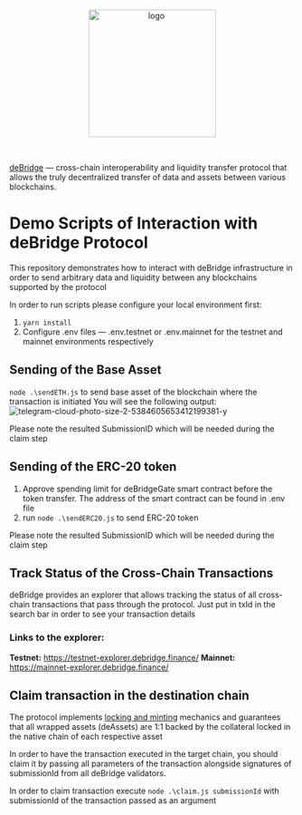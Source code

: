 <br/>
<p align="center">
<a href="https://debridge.finance/" target="_blank">
<img src="https://user-images.githubusercontent.com/10200871/137014801-40decb80-0595-4f0f-8ee5-f0f1ab5c0380.png" width="225" alt="logo">
</a>
</p>
<br/>

[deBridge](https://debridge.finance/) — cross-chain interoperability
 and liquidity transfer protocol that allows the truly decentralized transfer of data and assets between various blockchains.

# Demo Scripts of Interaction with deBridge Protocol

This repository demonstrates how to interact with deBridge infrastructure in order to send arbitrary data and liquidity between any blockchains supported by the protocol

In order to run scripts please configure your local environment first:

1. ```yarn install``` <br />
2. Configure .env files — .env.testnet or .env.mainnet for the testnet and mainnet environments respectively

## Sending of the Base Asset

```node .\sendETH.js``` to send base asset of the blockchain where the transaction is initiated
You will see the following output:
![telegram-cloud-photo-size-2-5384605653412199381-y](https://user-images.githubusercontent.com/10200871/148461193-b7039b8f-99f9-4d61-8fd8-69d08a44a566.jpg)

Please note  the resulted SubmissionID which will be needed during the claim step

## Sending of the ERC-20 token

1. Approve spending limit for deBridgeGate smart contract before the token transfer. The address of the smart contract can be found in .env file
2. run ```node .\sendERC20.js``` to send ERC-20 token

Please note  the resulted SubmissionID which will be needed during the claim step

## Track Status of the Cross-Chain Transactions
deBridge provides an explorer that allows tracking the status of all cross-chain transactions that pass through the protocol. Just put in txId in the search bar in order to see your transaction details

### Links to the explorer:
**Testnet:** https://testnet-explorer.debridge.finance/
**Mainnet:** https://mainnet-explorer.debridge.finance/

## Claim transaction in the destination chain
The protocol implements [locking and minting](https://docs.debridge.finance/the-core-protocol/protocol-overview#naming) mechanics and guarantees that all wrapped assets (deAssets) are 1:1 backed by the collateral locked in the native chain of each respective asset

In order to have the transaction executed in the target chain, you should claim it by passing all parameters of the transaction alongside signatures of submissionId from all deBridge validators. 

In order to claim transaction execute
```node .\claim.js submissionId``` with submissionId of the transaction passed as an argument
